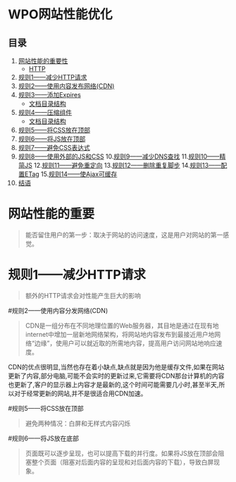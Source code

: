 # WPO网站性能优化

## 目录

1. [网站性能的重要性](#a)
	* [HTTP](#a1)
2. [规则1——减少HTTP请求](#b)
3. [规则2——使用内容发布网络(CDN) ](#c)
4. [规则3——添加Expires ](#d)
	* [文档目录结构](#d1)
5. [规则4——压缩组件](#e)
	* [文档目录结构](#e1)
6. [规则5——将CSS放在顶部](#f)
7. [规则6——将JS放在顶部](#g)
8. [规则7——避免CSS表达式](#h)
9. [规则8——使用外部的JS和CSS](#i)
10.[规则9——减少DNS查找](#j)
11.[规则10——精简JS](#k)
12.[规则11——避免重定向](#l)
13.[规则12——删除重复脚步](#m)
14.[规则13——配置ETag](#n)
15.[规则14——使Ajax可缓存](#o)
16. [结语](#end)

<a name="a"></a>
# 网站性能的重要
> 能否留住用户的第一步：取决于网站的访问速度，这是用户对网站的第一感觉。

<a name="b"></a>
# 规则1——减少HTTP请求
> 额外的HTTP请求会对性能产生巨大的影响

<a name="c"></a>
#规则2——使用内容分发网络(CDN)
> CDN是一组分布在不同地理位置的Web服务器，其目地是通过在现有地internet中增加一层新地网络架构，将网站地内容发布到最接近用户地网络“边缘”，使用户可以就近取的所需地内容，提高用户访问网站地响应速度。

CDN的优点很明显,当然也存在着小缺点,缺点就是因为他是缓存文件,如果在网站更新了内容,部分电脑,可能不会实时的更新过来,它需要将CDN那台计算机的内容也更新了,客户的显示器上内容才是最新的,这个时间可能需要几小时,甚至半天,所以对于经常更新的网站,并不是很适合用CDN加速。

<a name="f"></a>
#规则5——将CSS放在顶部
> 避免两种情况：白屏和无样式内容闪烁

<a name="g"></a>
#规则6——将JS放在底部
> 页面既可以逐步呈现，也可以提高下载的并行度。如果将JS放在顶部会阻塞整个页面（阻塞对后面内容的呈现和对后面内容的下载），导致白屏现象。



